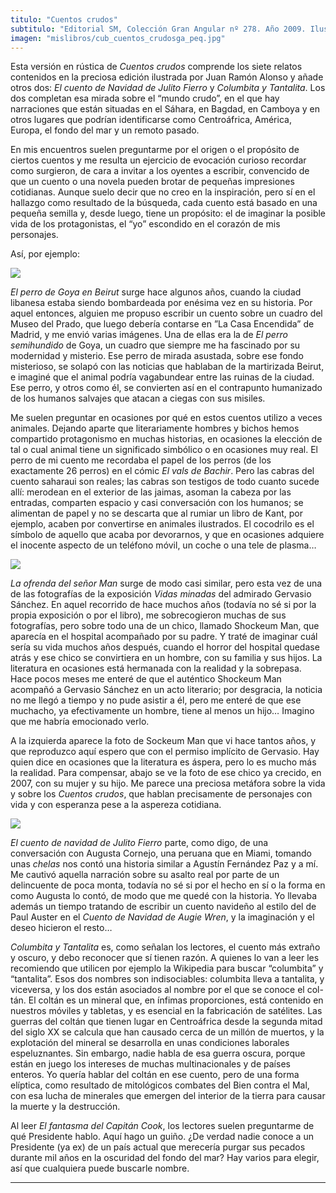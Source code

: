 ```yaml
---
titulo: "Cuentos crudos"
subtitulo: "Editorial SM, Colección Gran Angular nº 278. Año 2009. Ilustración de cubierta: *Juan Ramón Alonso*"
imagen: "mislibros/cub_cuentos_crudosga_peq.jpg"
---
```

Esta versión en rústica de _Cuentos crudos_ comprende los siete relatos contenidos en la preciosa edición ilustrada por Juan Ramón Alonso y añade otros dos: _El cuento de Navidad de Julito Fierro_ y _Columbita y Tantalita_. Los dos completan esa mirada sobre el “mundo crudo”, en el que hay narraciones que están situadas en el Sáhara, en Bagdad, en Camboya y en otros lugares que podrían identificarse como Centroáfrica, América, Europa, el fondo del mar y un remoto pasado.

En mis encuentros suelen preguntarme por el origen o el propósito de ciertos cuentos y me resulta un ejercicio de evocación curioso recordar como surgieron, de cara a invitar a los oyentes a escribir, convencido de que un cuento o una novela pueden brotar de pequeñas impresiones cotidianas. Aunque suelo decir que no creo en la inspiración, pero sí en el hallazgo como resultado de la búsqueda, cada cuento está basado en una pequeña semilla y, desde luego, tiene un propósito: el de imaginar la posible vida de los protagonistas, el “yo” escondido en el corazón de mis personajes.

Así, por ejemplo:

![](/imagenes/mislibros/perro_semihundido.jpg)

_El perro de Goya en Beirut_ surge hace algunos años, cuando la ciudad libanesa estaba siendo bombardeada por enésima vez en su historia. Por aquel entonces, alguien me propuso escribir un cuento sobre un cuadro del Museo del Prado, que luego debería contarse en ”La Casa Encendida” de Madrid, y me envió varias imágenes. Una de ellas era la de _El perro semihundido_ de Goya, un cuadro que siempre me ha fascinado por su modernidad y misterio. Ese perro de mirada asustada, sobre ese fondo misterioso, se solapó con las noticias que hablaban de la martirizada Beirut, e imaginé que el animal podría vagabundear entre las ruinas de la ciudad. Ese perro, y otros como él, se convierten así en el contrapunto humanizado de los humanos salvajes que atacan a ciegas con sus misiles.

Me suelen preguntar en ocasiones por qué en estos cuentos utilizo a veces animales. Dejando aparte que literariamente hombres y bichos hemos compartido protagonismo en muchas historias, en ocasiones la elección de tal o cual animal tiene un significado simbólico o en ocasiones muy real. El perro de mi cuento me recordaba el papel de los perros (de los exactamente 26 perros) en el cómic _El vals de Bachir_. Pero las cabras del cuento saharaui son reales; las cabras son testigos de todo cuanto sucede allí: merodean en el exterior de las jaimas, asoman la cabeza por las entradas, comparten espacio y casi conversación con los humanos; se alimentan de papel y no se descarta que al rumiar un libro de Kant, por ejemplo, acaben por convertirse en animales ilustrados. El cocodrilo es el símbolo de aquello que acaba por devorarnos, y que en ocasiones adquiere el inocente aspecto de un teléfono móvil, un coche o una tele de plasma…

![](/imagenes/mislibros/sokheurm_man1996_peq.jpg)

_La ofrenda del señor Man_ surge de modo casi similar, pero esta vez de una de las fotografías de la exposición _Vidas minadas_ del admirado Gervasio Sánchez. En aquel recorrido de hace muchos años (todavía no sé si por la propia exposición o por el libro), me sobrecogieron muchas de sus fotografías, pero sobre todo una de un chico, llamado Shockeum Man, que aparecía en el hospital acompañado por su padre. Y traté de imaginar cuál sería su vida muchos años después, cuando el horror del hospital quedase atrás y ese chico se convirtiera en un hombre, con su familia y sus hijos. La literatura en ocasiones está hermanada con la realidad y la sobrepasa. Hace pocos meses me enteré de que el auténtico Shockeum Man acompañó a Gervasio Sánchez en un acto literario; por desgracia, la noticia no me llegó a tiempo y no pude asistir a él, pero me enteré de que ese muchacho, ya efectivamente un hombre, tiene al menos un hijo… Imagino que me habría emocionado verlo.

A la izquierda aparece la foto de Sockeum Man que vi hace tantos años, y que reproduzco aquí espero que con el permiso implícito de Gervasio. Hay quien dice en ocasiones que la literatura es áspera, pero lo es mucho más la realidad. Para compensar, abajo se ve la foto de ese chico ya crecido, en 2007, con su mujer y su hijo. Me parece una preciosa metáfora sobre la vida y sobre los _Cuentos crudos_, que hablan precisamente de personajes con vida y con esperanza pese a la aspereza cotidiana.

![](/imagenes/mislibros/sokheurm_man_2007.jpg)

_El cuento de navidad de Julito Fierro_ parte, como digo, de una conversación con Augusta Cornejo, una peruana que en Miami, tomando unas _chelas_ nos contó una historia similar a Agustín Fernández Paz y a mí. Me cautivó aquella narración sobre su asalto real por parte de un delincuente de poca monta, todavía no sé si por el hecho en sí o la forma en como Augusta lo contó, de modo que me quedé con la historia. Yo llevaba además un tiempo tratando de escribir un cuento navideño al estilo del de Paul Auster en el _Cuento de Navidad de Augie Wren_, y la imaginación y el deseo hicieron el resto…

_Columbita y Tantalita_ es, como señalan los lectores, el cuento más extraño y oscuro, y debo reconocer que sí tienen razón. A quienes lo van a leer les recomiendo que utilicen por ejemplo la Wikipedia para buscar “columbita” y “tantalita”. Esos dos nombres son indisociables: columbita lleva a tantalita, y viceversa, y los dos están asociados al nombre por el que se conoce el col-tán. El coltán es un mineral que, en ínfimas proporciones, está contenido en nuestros móviles y tabletas, y es esencial en la fabricación de satélites. Las guerras del coltán que tienen lugar en Centroáfrica desde la segunda mitad del siglo XX se calcula que han causado cerca de un millón de muertos, y la explotación del mineral se desarrolla en unas condiciones laborales espeluznantes. Sin embargo, nadie habla de esa guerra oscura, porque están en juego los intereses de muchas multinacionales y de países enteros. Yo quería hablar del coltán en ese cuento, pero de una forma elíptica, como resultado de mitológicos combates del Bien contra el Mal, con esa lucha de minerales que emergen del interior de la tierra para causar la muerte y la destrucción.

Al leer _El fantasma del Capitán Cook_, los lectores suelen preguntarme de qué Presidente hablo. Aquí hago un guiño. ¿De verdad nadie conoce a un Presidente (ya ex) de un país actual que merecería purgar sus pecados durante mil años en la oscuridad del fondo del mar? Hay varios para elegir, así que cualquiera puede buscarle nombre.

* * *
